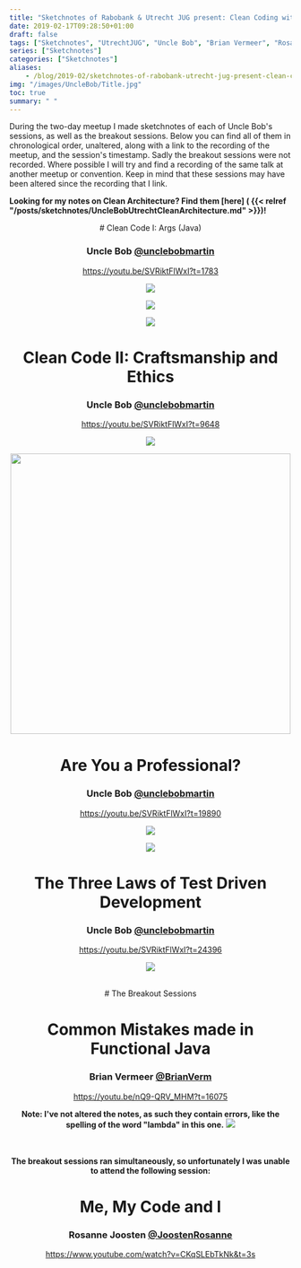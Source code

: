 ```yaml
---
title: "Sketchnotes of Rabobank & Utrecht JUG present: Clean Coding with Uncle Bob"
date: 2019-02-17T09:28:50+01:00
draft: false
tags: ["Sketchnotes", "UtrechtJUG", "Uncle Bob", "Brian Vermeer", "Rosanne Joosten", "Clean Code"]
series: ["Sketchnotes"]
categories: ["Sketchnotes"]
aliases:
    - /blog/2019-02/sketchnotes-of-rabobank-utrecht-jug-present-clean-coding-with-uncle-bob/
img: "/images/UncleBob/Title.jpg"
toc: true
summary: " "
---
```


During the two-day meetup I made sketchnotes of each of Uncle Bob's sessions, as well as the breakout sessions.
Below you can find all of them in chronological order, unaltered, along with a link to the recording of the meetup, and the session's timestamp.
Sadly the breakout sessions were not recorded. Where possible I will try and find a recording of the same talk at another meetup or convention.
Keep in mind that these sessions may have been altered since the recording that I link.

**Looking for my notes on Clean Architecture? Find them [here] ( {{< relref "/posts/sketchnotes/UncleBobUtrechtCleanArchitecture.md" >}})!**

<center>
# Clean Code I: Args (Java)

### Uncle Bob  [@unclebobmartin](https://twitter.com/unclebobmartin)

https://youtu.be/SVRiktFlWxI?t=1783

<img src="/images/UncleBob/CleanCode1.jpg"></img>

<img src="/images/UncleBob/CleanCode2.jpg"></img>

<img src="/images/UncleBob/CleanCode3.jpg"></img>

# Clean Code II: Craftsmanship and Ethics

### Uncle Bob  [@unclebobmartin](https://twitter.com/unclebobmartin)

https://youtu.be/SVRiktFlWxI?t=9648

<img src="/images/UncleBob/CleanCode4.jpg"></img>

<img src="/images/UncleBob/CleanCode5.jpg" width="500px"></img>

# Are You a Professional?

### Uncle Bob  [@unclebobmartin](https://twitter.com/unclebobmartin)

https://youtu.be/SVRiktFlWxI?t=19890

<img src="/images/UncleBob/Professional1.jpg"></img>

<img src="/images/UncleBob/Professional2.jpg"></img>

# The Three Laws of Test Driven Development

### Uncle Bob  [@unclebobmartin](https://twitter.com/unclebobmartin)

https://youtu.be/SVRiktFlWxI?t=24396

<img src="/images/UncleBob/TDD.jpg"></img>

</br>
# The Breakout Sessions

# Common Mistakes made in Functional Java

### Brian Vermeer  [@BrianVerm](https://twitter.com/BrianVerm)

https://youtu.be/nQ9-QRV_MHM?t=16075

**Note: I've not altered the notes, as such they contain errors, like the spelling of the word "lambda" in this one.**
<img src="/images/UncleBob/CommonMistakes.jpg"></img>

<br><br>
**The breakout sessions ran simultaneously, so unfortunately I was unable to attend the following session:**


# Me, My Code and I

### Rosanne Joosten  [@JoostenRosanne](https://twitter.com/JoostenRosanne)

https://www.youtube.com/watch?v=CKqSLEbTkNk&t=3s
</center>

